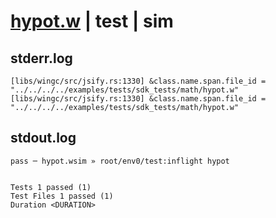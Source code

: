# [hypot.w](../../../../../../examples/tests/sdk_tests/math/hypot.w) | test | sim

## stderr.log
```log
[libs/wingc/src/jsify.rs:1330] &class.name.span.file_id = "../../../../examples/tests/sdk_tests/math/hypot.w"
[libs/wingc/src/jsify.rs:1330] &class.name.span.file_id = "../../../../examples/tests/sdk_tests/math/hypot.w"
```

## stdout.log
```log
pass ─ hypot.wsim » root/env0/test:inflight hypot
 
 
Tests 1 passed (1)
Test Files 1 passed (1)
Duration <DURATION>
```

